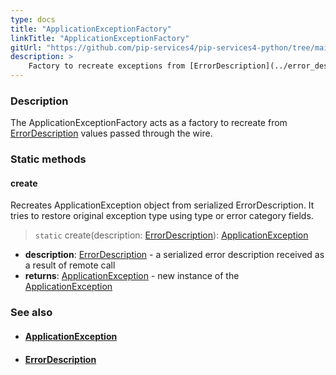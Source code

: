 ```yaml
---
type: docs
title: "ApplicationExceptionFactory"
linkTitle: "ApplicationExceptionFactory"
gitUrl: "https://github.com/pip-services4/pip-services4-python/tree/main/pip-services4-commons-python"
description: >
    Factory to recreate exceptions from [ErrorDescription](../error_description) values passed through the wire.
---
```


### Description

The ApplicationExceptionFactory acts as a factory to recreate from [ErrorDescription](../error_description) values passed through the wire.

### Static methods

#### create
Recreates ApplicationException object from serialized ErrorDescription.
It tries to restore original exception type using type or error category fields.

> `static` create(description: [ErrorDescription](../error_description)): [ApplicationException](../application_exception)

- **description**: [ErrorDescription](../error_description) - a serialized error description received as a result of remote call
- **returns**: [ApplicationException](../application_exception) - new instance of the [ApplicationException](../application_exception)

### See also
- #### [ApplicationException](../application_exception)
- #### [ErrorDescription](../error_description)
